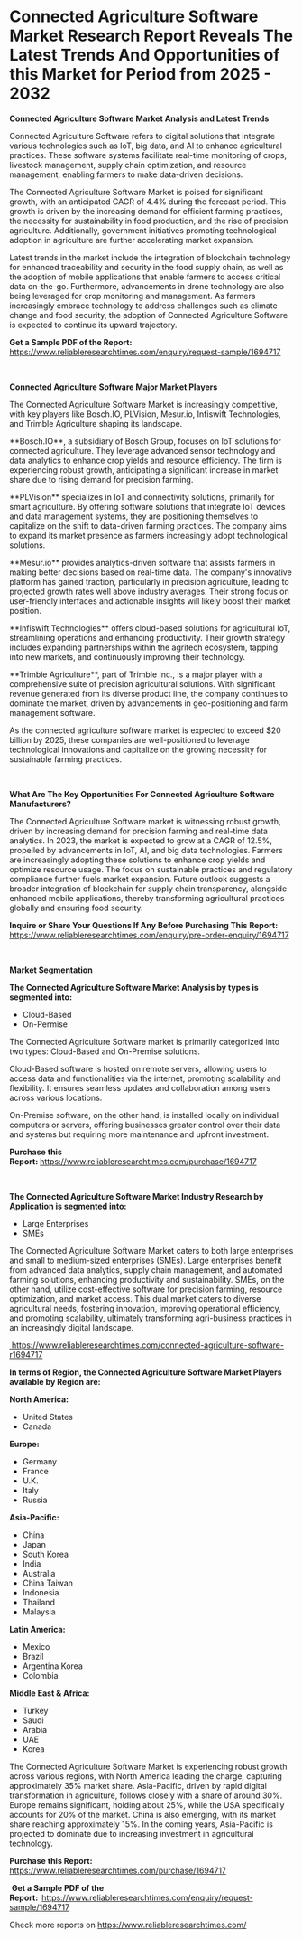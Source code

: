<p><h1>Connected Agriculture Software Market Research Report Reveals The Latest Trends And Opportunities of this Market for Period from 2025 - 2032</h1></p><p><strong>Connected Agriculture Software Market Analysis and Latest Trends</strong></p>
<p><p>Connected Agriculture Software refers to digital solutions that integrate various technologies such as IoT, big data, and AI to enhance agricultural practices. These software systems facilitate real-time monitoring of crops, livestock management, supply chain optimization, and resource management, enabling farmers to make data-driven decisions. </p><p>The Connected Agriculture Software Market is poised for significant growth, with an anticipated CAGR of 4.4% during the forecast period. This growth is driven by the increasing demand for efficient farming practices, the necessity for sustainability in food production, and the rise of precision agriculture. Additionally, government initiatives promoting technological adoption in agriculture are further accelerating market expansion. </p><p>Latest trends in the market include the integration of blockchain technology for enhanced traceability and security in the food supply chain, as well as the adoption of mobile applications that enable farmers to access critical data on-the-go. Furthermore, advancements in drone technology are also being leveraged for crop monitoring and management. As farmers increasingly embrace technology to address challenges such as climate change and food security, the adoption of Connected Agriculture Software is expected to continue its upward trajectory.</p></p>
<p><strong>Get a Sample PDF of the Report:&nbsp;</strong> <a href="https://www.reliableresearchtimes.com/enquiry/request-sample/1694717?utm_campaign=3584&utm_medium=2&utm_source=Github&utm_content=ia&utm_term=25032025&utm_id=connected-agriculture-software">https://www.reliableresearchtimes.com/enquiry/request-sample/1694717</a></p>
<p>&nbsp;</p>
<p><strong>Connected Agriculture Software Major Market Players</strong></p>
<p><p>The Connected Agriculture Software Market is increasingly competitive, with key players like Bosch.IO, PLVision, Mesur.io, Infiswift Technologies, and Trimble Agriculture shaping its landscape.</p><p>**Bosch.IO**, a subsidiary of Bosch Group, focuses on IoT solutions for connected agriculture. They leverage advanced sensor technology and data analytics to enhance crop yields and resource efficiency. The firm is experiencing robust growth, anticipating a significant increase in market share due to rising demand for precision farming.</p><p>**PLVision** specializes in IoT and connectivity solutions, primarily for smart agriculture. By offering software solutions that integrate IoT devices and data management systems, they are positioning themselves to capitalize on the shift to data-driven farming practices. The company aims to expand its market presence as farmers increasingly adopt technological solutions.</p><p>**Mesur.io** provides analytics-driven software that assists farmers in making better decisions based on real-time data. The company's innovative platform has gained traction, particularly in precision agriculture, leading to projected growth rates well above industry averages. Their strong focus on user-friendly interfaces and actionable insights will likely boost their market position.</p><p>**Infiswift Technologies** offers cloud-based solutions for agricultural IoT, streamlining operations and enhancing productivity. Their growth strategy includes expanding partnerships within the agritech ecosystem, tapping into new markets, and continuously improving their technology.</p><p>**Trimble Agriculture**, part of Trimble Inc., is a major player with a comprehensive suite of precision agricultural solutions. With significant revenue generated from its diverse product line, the company continues to dominate the market, driven by advancements in geo-positioning and farm management software.</p><p>As the connected agriculture software market is expected to exceed $20 billion by 2025, these companies are well-positioned to leverage technological innovations and capitalize on the growing necessity for sustainable farming practices.</p></p>
<p>&nbsp;</p>
<p><strong>What Are The Key Opportunities For Connected Agriculture Software Manufacturers?</strong></p>
<p><p>The Connected Agriculture Software market is witnessing robust growth, driven by increasing demand for precision farming and real-time data analytics. In 2023, the market is expected to grow at a CAGR of 12.5%, propelled by advancements in IoT, AI, and big data technologies. Farmers are increasingly adopting these solutions to enhance crop yields and optimize resource usage. The focus on sustainable practices and regulatory compliance further fuels market expansion. Future outlook suggests a broader integration of blockchain for supply chain transparency, alongside enhanced mobile applications, thereby transforming agricultural practices globally and ensuring food security.</p></p>
<p><strong>Inquire or Share Your Questions If Any Before Purchasing This Report:</strong> <a href="https://www.reliableresearchtimes.com/enquiry/pre-order-enquiry/1694717?utm_campaign=3584&utm_medium=2&utm_source=Github&utm_content=ia&utm_term=25032025&utm_id=connected-agriculture-software">https://www.reliableresearchtimes.com/enquiry/pre-order-enquiry/1694717</a></p>
<p>&nbsp;</p>
<p><strong>Market Segmentation</strong></p>
<p><strong>The Connected Agriculture Software Market Analysis by types is segmented into:</strong></p>
<p><ul><li>Cloud-Based</li><li>On-Permise</li></ul></p>
<p><p>The Connected Agriculture Software market is primarily categorized into two types: Cloud-Based and On-Premise solutions. </p><p>Cloud-Based software is hosted on remote servers, allowing users to access data and functionalities via the internet, promoting scalability and flexibility. It ensures seamless updates and collaboration among users across various locations. </p><p>On-Premise software, on the other hand, is installed locally on individual computers or servers, offering businesses greater control over their data and systems but requiring more maintenance and upfront investment.</p></p>
<p><strong>Purchase this Report:&nbsp;</strong><a href="https://www.reliableresearchtimes.com/purchase/1694717?utm_campaign=3584&utm_medium=2&utm_source=Github&utm_content=ia&utm_term=25032025&utm_id=connected-agriculture-software">https://www.reliableresearchtimes.com/purchase/1694717</a></p>
<p>&nbsp;</p>
<p><strong>The Connected Agriculture Software Market Industry Research by Application is segmented into:</strong></p>
<p><ul><li>Large Enterprises</li><li>SMEs</li></ul></p>
<p><p>The Connected Agriculture Software Market caters to both large enterprises and small to medium-sized enterprises (SMEs). Large enterprises benefit from advanced data analytics, supply chain management, and automated farming solutions, enhancing productivity and sustainability. SMEs, on the other hand, utilize cost-effective software for precision farming, resource optimization, and market access. This dual market caters to diverse agricultural needs, fostering innovation, improving operational efficiency, and promoting scalability, ultimately transforming agri-business practices in an increasingly digital landscape.</p></p>
<p><a href="https://www.reliableresearchtimes.com/connected-agriculture-software-r1694717?utm_campaign=3584&utm_medium=2&utm_source=Github&utm_content=ia&utm_term=25032025&utm_id=connected-agriculture-software">&nbsp;https://www.reliableresearchtimes.com/connected-agriculture-software-r1694717</a></p>
<p><strong>In terms of Region, the Connected Agriculture Software Market Players available by Region are:</strong></p>
<p>
    <p> <strong> North America: </strong>
        <ul>
            <li>United States</li>
            <li>Canada</li>
        </ul>
        </p> 
    <p> <strong> Europe: </strong>
        <ul>
            <li>Germany</li>
            <li>France</li>
            <li>U.K.</li>
            <li>Italy</li>
            <li>Russia</li>
        </ul>
        </p> 
    <p> <strong> Asia-Pacific: </strong>
        <ul>
            <li>China</li>
            <li>Japan</li>
            <li>South Korea</li>
            <li>India</li>
            <li>Australia</li>
            <li>China Taiwan</li>
            <li>Indonesia</li>
            <li>Thailand</li>
            <li>Malaysia</li>
        </ul>
        </p> 
    <p> <strong> Latin America: </strong>
        <ul>
            <li>Mexico</li>
            <li>Brazil</li>
            <li>Argentina Korea</li>
            <li>Colombia</li>
        </ul>
        </p> 
    <p> <strong> Middle East & Africa: </strong>
        <ul>
            <li>Turkey</li>
            <li>Saudi</li>
            <li>Arabia</li>
            <li>UAE</li>
            <li>Korea</li>
        </ul>
    </p>
    </p>
<p><p>The Connected Agriculture Software Market is experiencing robust growth across various regions, with North America leading the charge, capturing approximately 35% market share. Asia-Pacific, driven by rapid digital transformation in agriculture, follows closely with a share of around 30%. Europe remains significant, holding about 25%, while the USA specifically accounts for 20% of the market. China is also emerging, with its market share reaching approximately 15%. In the coming years, Asia-Pacific is projected to dominate due to increasing investment in agricultural technology.</p></p>
<p><strong>Purchase this Report: </strong><a href="https://www.reliableresearchtimes.com/purchase/1694717?utm_campaign=3584&utm_medium=2&utm_source=Github&utm_content=ia&utm_term=25032025&utm_id=connected-agriculture-software">https://www.reliableresearchtimes.com/purchase/1694717</a></p>
<p>&nbsp;<strong>Get a Sample PDF of the Report:&nbsp;&nbsp;</strong><a href="https://www.reliableresearchtimes.com/enquiry/request-sample/1694717?utm_campaign=3584&utm_medium=2&utm_source=Github&utm_content=ia&utm_term=25032025&utm_id=connected-agriculture-software">https://www.reliableresearchtimes.com/enquiry/request-sample/1694717</a></p>
<p><strong></strong></p>
<p>Check more reports on <a href="https://www.reliableresearchtimes.com/?utm_campaign=3584&utm_medium=2&utm_source=Github&utm_content=ia&utm_term=25032025&utm_id=connected-agriculture-software">https://www.reliableresearchtimes.com/</a></p>